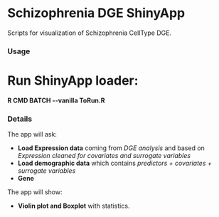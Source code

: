 # Schizophrenia DGE ShinyApp
Scripts for visualization of Schizophrenia CellType DGE.

### Usage
# Run ShinyApp loader: 
**R CMD BATCH --vanilla ToRun.R**

### Details
The app will ask:
- **Load Expression data** coming from *DGE analysis* and based on *Expression cleaned for covariates and surrogate variables*
- **Load demographic data** which contains *predictors + covariates + surrogate variables*
- **Gene**

The app will show:
- **Violin plot and Boxplot** with statistics. 

